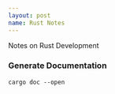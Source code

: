 ```yaml
---
layout: post
name: Rust Notes
---
```

Notes on Rust Development

### Generate Documentation
`cargo doc --open`